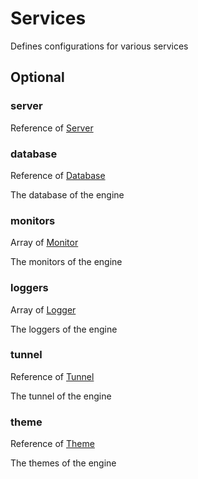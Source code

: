 # Services

Defines configurations for various services

## Optional

### server

Reference of [Server](/api/service/server)

### database

Reference of [Database](/api/service/database)

The database of the engine

### monitors

Array of [Monitor](/api/service/monitor)

The monitors of the engine

### loggers

Array of [Logger](/api/service/logger)

The loggers of the engine

### tunnel

Reference of [Tunnel](/api/service/tunnel)

The tunnel of the engine

### theme

Reference of [Theme](/api/service/theme)

The themes of the engine
